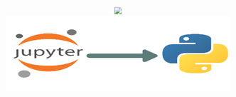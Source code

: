 <p align="center">
  <img src="https://softuni.bg/content/images/svg-logos/software-university-logo.svg\" style=\"width:7.24653in;height:1.75556in" />
  <img src="z_media/ipynb.png" style="width:7.24653in;height:1.75556in"/>
</p>
